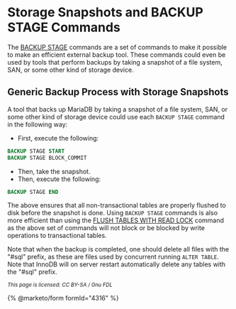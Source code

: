 # Storage Snapshots and BACKUP STAGE Commands

The [BACKUP STAGE](backup-stage.md) commands are a set of commands to make it possible to make an efficient external backup tool. These commands could even be used by tools that perform backups by taking a snapshot of a file system, SAN, or some other kind of storage device.

## Generic Backup Process with Storage Snapshots

A tool that backs up MariaDB by taking a snapshot of a file system, SAN, or some other kind of storage device could use each `BACKUP STAGE` command in the following way:

* First, execute the following:

```sql
BACKUP STAGE START
BACKUP STAGE BLOCK_COMMIT
```

* Then, take the snapshot.
* Then, execute the following:

```sql
BACKUP STAGE END
```

The above ensures that all non-transactional tables are properly flushed to disk before the snapshot is done. Using `BACKUP STAGE` commands is also more efficient than using the [FLUSH TABLES WITH READ LOCK](../flush-commands/flush.md) command as the above set of commands will not block or be blocked by write operations to transactional tables.

Note that when the backup is completed, one should delete all files with the "#sql" prefix, as these are files used by concurrent running `ALTER TABLE`. Note that InnoDB will on server restart automatically delete any tables with the "#sql" prefix.

<sub>_This page is licensed: CC BY-SA / Gnu FDL_</sub>

{% @marketo/form formId="4316" %}
